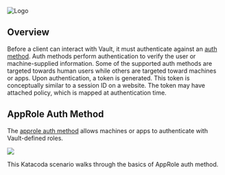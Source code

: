 <img src="https://education-yh.s3-us-west-2.amazonaws.com/Vault_Icon_FullColor.png" alt="Logo"/>

## Overview

Before a client can interact with Vault, it must authenticate against an [auth method](https://www.vaultproject.io/docs/auth/index.html). Auth methods perform authentication to verify the user or machine-supplied information. Some of the supported auth methods are targeted towards human users while others are targeted toward machines or apps. Upon authentication, a token is generated. This token is conceptually similar to a session ID on a website. The token may have attached policy, which is mapped at authentication time.

## AppRole Auth Method

The [approle auth method](https://www.vaultproject.io/docs/auth/approle.html) allows machines or apps to authenticate with Vault-defined roles.

![](https://education-yh.s3-us-west-2.amazonaws.com/screenshots/7-approle.png)

This Katacoda scenario walks through the basics of AppRole auth method. 
